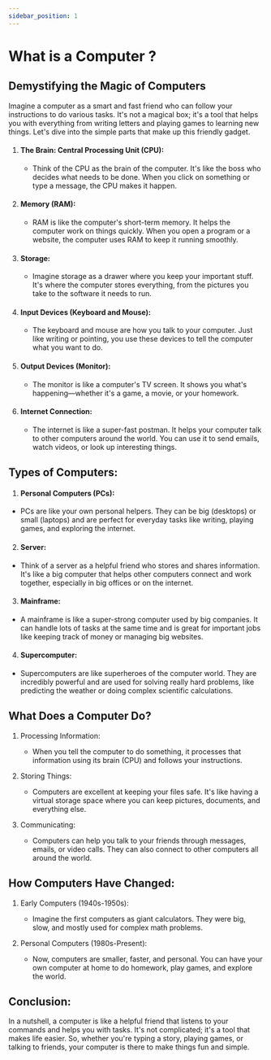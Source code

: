 ```yaml
---
sidebar_position: 1
---
```


# What is a Computer ?

## Demystifying the Magic of Computers

Imagine a computer as a smart and fast friend who can follow your instructions to do various tasks. It's not a magical box; it's a tool that helps you with everything from writing letters and playing games to learning new things. Let's dive into the simple parts that make up this friendly gadget.

1. #### The Brain: Central Processing Unit (CPU):

   - Think of the CPU as the brain of the computer. It's like the boss who decides what needs to be done. When you click on something or type a message, the CPU makes it happen.

2. #### Memory (RAM):

   - RAM is like the computer's short-term memory. It helps the computer work on things quickly. When you open a program or a website, the computer uses RAM to keep it running smoothly.

3. #### Storage:

   - Imagine storage as a drawer where you keep your important stuff. It's where the computer stores everything, from the pictures you take to the software it needs to run.

4. #### Input Devices (Keyboard and Mouse):

   - The keyboard and mouse are how you talk to your computer. Just like writing or pointing, you use these devices to tell the computer what you want to do.

5. #### Output Devices (Monitor):

   - The monitor is like a computer's TV screen. It shows you what's happening—whether it's a game, a movie, or your homework.

6. #### Internet Connection:

   - The internet is like a super-fast postman. It helps your computer talk to other computers around the world. You can use it to send emails, watch videos, or look up interesting things.

## Types of Computers:

1.  #### Personal Computers (PCs):

- PCs are like your own personal helpers. They can be big (desktops) or small (laptops) and are perfect for everyday tasks like writing, playing games, and exploring the internet.

2.  #### Server:

- Think of a server as a helpful friend who stores and shares information. It's like a big computer that helps other computers connect and work together, especially in big offices or on the internet.

3.  #### Mainframe:

- A mainframe is like a super-strong computer used by big companies. It can handle lots of tasks at the same time and is great for important jobs like keeping track of money or managing big websites.

4.  #### Supercomputer:

- Supercomputers are like superheroes of the computer world. They are incredibly powerful and are used for solving really hard problems, like predicting the weather or doing complex scientific calculations.

## What Does a Computer Do?

1.  Processing Information:

    - When you tell the computer to do something, it processes that information using its brain (CPU) and follows your instructions.

2.  Storing Things:

    - Computers are excellent at keeping your files safe. It's like having a virtual storage space where you can keep pictures, documents, and everything else.

3.  Communicating:

    - Computers can help you talk to your friends through messages, emails, or video calls. They can also connect to other computers all around the world.

## How Computers Have Changed:

1.  Early Computers (1940s-1950s):

    - Imagine the first computers as giant calculators. They were big, slow, and mostly used for complex math problems.

2.  Personal Computers (1980s-Present):

    - Now, computers are smaller, faster, and personal. You can have your own computer at home to do homework, play games, and explore the world.

## Conclusion:

In a nutshell, a computer is like a helpful friend that listens to your commands and helps you with tasks. It's not complicated; it's a tool that makes life easier. So, whether you're typing a story, playing games, or talking to friends, your computer is there to make things fun and simple.
